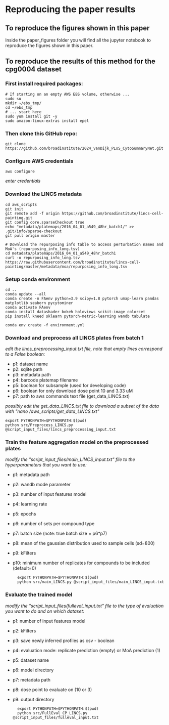 # Reproducing the paper results
## To reproduce the figures shown in this paper
Inside the paper_figures folder you will find all the jupyter notebook to reproduce the figures shown in this paper. 

## To reproduce the results of this method for the cpg0004 dataset
### First install required packages:
	# If starting on an empty AWS EBS volume, otherwise ...
    sudo su
	mkdir ~/ebs_tmp/
	cd ~/ebs_tmp
	# ... start here 
	sudo yum install git -y
	sudo amazon-linux-extras install epel

### Then clone this GitHub repo:
	git clone https://github.com/broadinstitute/2024_vanDijk_PLoS_CytoSummaryNet.git

### Configure AWS credentials
	aws configure
_enter credentials_

### Download the LINCS metadata
	cd aws_scripts
	git init
	git remote add -f origin https://github.com/broadinstitute/lincs-cell-painting.git
	git config core.sparseCheckout true
	echo "metadata/platemaps/2016_04_01_a549_48hr_batch1/" >> .git/info/sparse-checkout
	git pull origin master

	# Download the repurposing info table to access perturbation names and MoA's (repurposing_info_long.tsv)
	cd metadata/platemaps/2016_04_01_a549_48hr_batch1
	curl -o repurposing_info_long.tsv https://raw.githubusercontent.com/broadinstitute/lincs-cell-painting/master/metadata/moa/repurposing_info_long.tsv

### Setup conda environment
	cd ..
	conda update --all
	conda create -n FAenv python=3.9 scipy=1.8 pytorch umap-learn pandas matplotlib seaborn pycytominer
	conda activate FAenv
	conda install datashader bokeh holoviews scikit-image colorcet 
	pip install kneed sklearn pytorch-metric-learning wandb tabulate

	conda env create -f environment.yml

### Download and preprocess all LINCS plates from batch 1
_edit the lincs_preprocessing_input.txt file, note that empty lines correspond to a False boolean:_
- p1: dataset name 
- p2: sqlite path 
- p3: metadata path 
- p4: barcode platemap filename 
- p5: boolean for subsample (used for developing code)
- p6: boolean for only download dose point 10 and 3.33 uM
- p7: path to aws commands text file (get_data_LINCS.txt)

_possibly edit the get_data_LINCS.txt file to download a subset of the data with "nano /aws_scripts/get_data_LINCS.txt"_
	
 	export PYTHONPATH=$PYTHONPATH:$(pwd)
	python src/Preprocess_LINCS.py @script_input_files/lincs_preprocessing_input.txt

### Train the feature aggregation model on the preprocessed plates
_modify the "script_input_files/main_LINCS_input.txt" file to the hyperparameters that you want to use:_
- p1: metadata path
- p2: wandb mode parameter
- p3: number of input features model
- p4: learning rate
- p5: epochs
- p6: number of sets per compound type
- p7: batch size (note: true batch size = p6*p7)
- p8: mean of the gaussian distribution used to sample cells (sd=800)
- p9: kFilters
- p10: minimum number of replicates for compounds to be included (default=0)


 	    export PYTHONPATH=$PYTHONPATH:$(pwd)
	    python src/main_LINCS.py @script_input_files/main_LINCS_input.txt
	
### Evaluate the trained model 
_modify the "script_input_files/fulleval_input.txt" file to the type of evaluation you want to do and on which dataset:_
- p1: number of input features model
- p2: kFilters
- p3: save newly inferred profiles as csv - boolean
- p4: evaluation mode: replicate prediction (empty) or MoA prediction (1)
- p5: dataset name
- p6: model directory
- p7: metadata path
- p8: dose point to evaluate on (10 or 3)
- p9: output directory

		export PYTHONPATH=$PYTHONPATH:$(pwd)
		python src/FullEval_CP_LINCS.py @script_input_files/fulleval_input.txt




